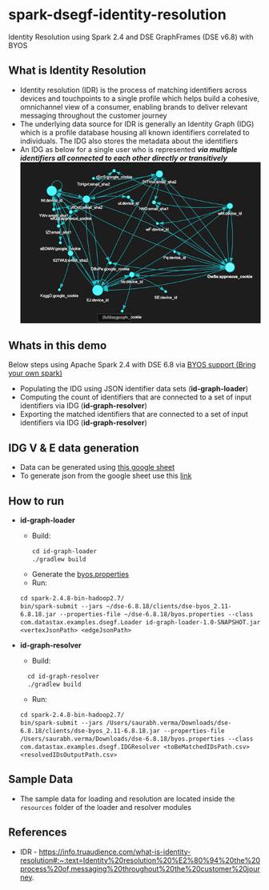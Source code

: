 # spark-dsegf-identity-resolution
Identity Resolution using Spark 2.4 and DSE GraphFrames (DSE v6.8) with BYOS

## What is Identity Resolution
- Identity resolution (IDR) is the process of matching identifiers across devices and touchpoints to a single profile which helps build a cohesive, omnichannel view of a consumer, enabling brands to deliver relevant messaging throughout the customer journey
- The underlying data source for IDR is generally an Identity Graph (IDG) which is a profile database housing all known identifiers correlated to individuals. The IDG also stores the metadata about the identifiers
- An IDG as below for a single user who is represented **_via multiple identifiers all connected to each other directly or transitively_**
![](IDGraphVisualization.png)

## Whats in this demo
Below steps using Apache Spark 2.4 with DSE 6.8 via [BYOS support (Bring your own spark)](https://docs.datastax.com/en/dse/6.8/dse-dev/datastax_enterprise/spark/byosIntro.html)
- Populating the IDG using JSON identifier data sets (**id-graph-loader**)
- Computing the count of identifiers that are connected to a set of input identifiers via IDG (**id-graph-resolver**)
- Exporting the matched identifiers that are connected to a set of input identifiers via IDG (**id-graph-resolver**)

## IDG V & E data generation
- Data can be generated using [this google sheet](https://docs.google.com/spreadsheets/d/1fTw1-8X0P1dQDO7IsrhgnATMFsGWbmEiHATaB6lZfqI/edit?usp=sharing)
- To generate json from the google sheet use this [link](https://csvjson.com/csv2json) 

## How to run
- **id-graph-loader**
  - Build: 
    ```
    cd id-graph-loader
    ./gradlew build 
    ```
  - Generate the [byos.properties](https://docs.datastax.com/en/dse/6.8/dse-dev/datastax_enterprise/spark/byosGeneratingConfigFile.html)
  - Run:
  ```
  cd spark-2.4.8-bin-hadoop2.7/
  bin/spark-submit --jars ~/dse-6.8.18/clients/dse-byos_2.11-6.8.18.jar --properties-file ~/dse-6.8.18/byos.properties --class com.datastax.examples.dsegf.Loader id-graph-loader-1.0-SNAPSHOT.jar <vertexJsonPath> <edgeJsonPath>
  ```

- **id-graph-resolver**
  - Build:
  ```
    cd id-graph-resolver
    ./gradlew build 
    ```
  - Run:
  ```
  cd spark-2.4.8-bin-hadoop2.7/
  bin/spark-submit --jars /Users/saurabh.verma/Downloads/dse-6.8.18/clients/dse-byos_2.11-6.8.18.jar --properties-file /Users/saurabh.verma/Downloads/dse-6.8.18/byos.properties --class com.datastax.examples.dsegf.IDGResolver <toBeMatchedIDsPath.csv> <resolvedIDsOutputPath.csv>
  ```
## Sample Data
- The sample data for loading and resolution are located inside the `resources` folder of the loader and resolver modules

## References
- IDR - https://info.truaudience.com/what-is-identity-resolution#:~:text=Identity%20resolution%20%E2%80%94%20the%20process%20of,messaging%20throughout%20the%20customer%20journey.
